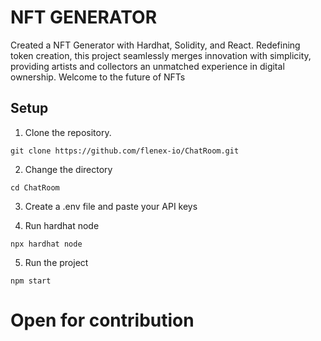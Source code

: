 # NFT GENERATOR

Created a NFT Generator with Hardhat, Solidity, and React. Redefining token creation, this project seamlessly merges innovation with simplicity, providing artists and collectors an unmatched experience in digital ownership. Welcome to the future of NFTs

## Setup

1. Clone the repository.

```
git clone https://github.com/flenex-io/ChatRoom.git
```

2. Change the directory

```
cd ChatRoom
```

3. Create a .env file and paste your API keys

4. Run hardhat node
```
npx hardhat node
```

5. Run the project

```
npm start
```

# Open for contribution
